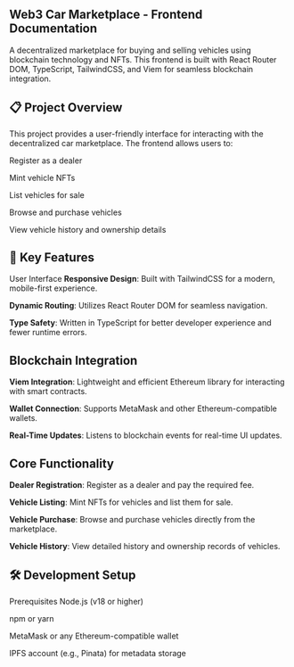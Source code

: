## Web3 Car Marketplace - Frontend Documentation
A decentralized marketplace for buying and selling vehicles using blockchain technology and NFTs. This frontend is built with React Router DOM, TypeScript, TailwindCSS, and Viem for seamless blockchain integration.

## 📋 Project Overview
This project provides a user-friendly interface for interacting with the decentralized car marketplace. The frontend allows users to:

Register as a dealer

Mint vehicle NFTs

List vehicles for sale

Browse and purchase vehicles

View vehicle history and ownership details

## 🚀 Key Features
User Interface
**Responsive Design**: Built with TailwindCSS for a modern, mobile-first experience.

**Dynamic Routing**: Utilizes React Router DOM for seamless navigation.

**Type Safety**: Written in TypeScript for better developer experience and fewer runtime errors.

## Blockchain Integration
**Viem Integration**: Lightweight and efficient Ethereum library for interacting with smart contracts.

**Wallet Connection**: Supports MetaMask and other Ethereum-compatible wallets.

**Real-Time Updates**: Listens to blockchain events for real-time UI updates.

## Core Functionality
**Dealer Registration**: Register as a dealer and pay the required fee.

**Vehicle Listing**: Mint NFTs for vehicles and list them for sale.

**Vehicle Purchase**: Browse and purchase vehicles directly from the marketplace.

**Vehicle History**: View detailed history and ownership records of vehicles.

## 🛠️ Development Setup
Prerequisites
Node.js (v18 or higher)

npm or yarn

MetaMask or any Ethereum-compatible wallet

IPFS account (e.g., Pinata) for metadata storage